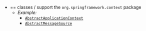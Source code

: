 * == classes / support the `org.springframework.context` package
  * _Example:_ 
    * [`AbstractApplicationContext`](AbstractApplicationContext.java)
    * [`AbstractMessageSource`](AbstractMessageSource.java)
